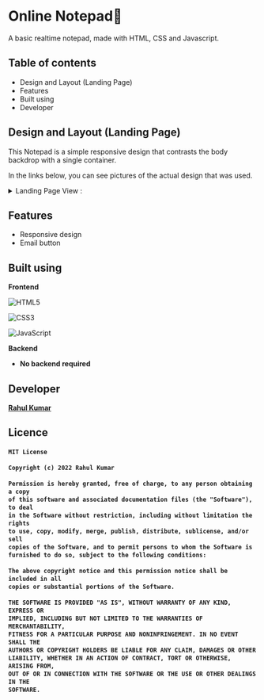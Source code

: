 # Online Notepad📝
A basic realtime notepad, made with HTML, CSS and Javascript.

## Table of contents
- Design and Layout (Landing Page)
- Features
- Built using
- Developer

## Design and Layout (Landing Page)

This Notepad is a simple responsive design that contrasts the body backdrop with a single container.

In the links below, you can see pictures of the actual design that was used.
<details>
<summary> Landing Page View :</summary>
<br>
<img width="100%" src="images/preview.png"/>
</details>


## Features
<ul>
<li>Responsive design</li>
<li>Email button</li>

</ul>

## Built using

<b>Frontend</b>


![HTML5](https://img.shields.io/badge/html5-%23E34F26.svg?style=for-the-badge&logo=html5&logoColor=white)

![CSS3](https://img.shields.io/badge/css3-%231572B6.svg?style=for-the-badge&logo=css3&logoColor=white)

![JavaScript](https://img.shields.io/badge/javascript-%23323330.svg?style=for-the-badge&logo=javascript&logoColor=%23F7DF1E)


<b>Backend<b>
<ul>
<li>No backend required</li>
</ul>
  
## Developer

  <a href="https://github.com/iamrahul8" > Rahul Kumar </a>
  
  ## Licence
  
  ```
  MIT License

Copyright (c) 2022 Rahul Kumar

Permission is hereby granted, free of charge, to any person obtaining a copy
of this software and associated documentation files (the "Software"), to deal
in the Software without restriction, including without limitation the rights
to use, copy, modify, merge, publish, distribute, sublicense, and/or sell
copies of the Software, and to permit persons to whom the Software is
furnished to do so, subject to the following conditions:

The above copyright notice and this permission notice shall be included in all
copies or substantial portions of the Software.

THE SOFTWARE IS PROVIDED "AS IS", WITHOUT WARRANTY OF ANY KIND, EXPRESS OR
IMPLIED, INCLUDING BUT NOT LIMITED TO THE WARRANTIES OF MERCHANTABILITY,
FITNESS FOR A PARTICULAR PURPOSE AND NONINFRINGEMENT. IN NO EVENT SHALL THE
AUTHORS OR COPYRIGHT HOLDERS BE LIABLE FOR ANY CLAIM, DAMAGES OR OTHER
LIABILITY, WHETHER IN AN ACTION OF CONTRACT, TORT OR OTHERWISE, ARISING FROM,
OUT OF OR IN CONNECTION WITH THE SOFTWARE OR THE USE OR OTHER DEALINGS IN THE
SOFTWARE.
```
  <br>
  

